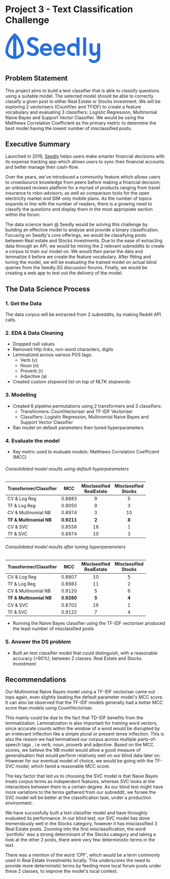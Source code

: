 # Project 3 - Text Classification Challenge

<img src="logo-1.png" width="300"/>


## Problem Statement
This project aims to build a text classifier that is able to classify questions using a suitable model. The selected model should be able to correctly classify a given post to either Real Estate or Stocks investment. We will be exploring 2 vectorisers (CountVec and TFIDF) to create a feature vocabulary and evaluating 3 classifiers: Logistic Regression, Multinomial Naive Bayes and Support Vector Classifier. We would be using the Matthews Correlation Coefficient as the primary metric to determine the best model having the lowest number of misclassified posts.


## Executive Summary

Launched in 2016, [Seedly](https://seedly.sg) helps users make smarter financial decisions with its expense tracking app which allows users to sync their financial accounts and better manage their cash-flow.

Over the years, we've introduced a community feature which allows users to crowdsource knowledge from peers before making a financial decision; an unbiased reviews platform for a myriad of products ranging from travel insurance to robo-advisors; as well as comparison tools for the open electricity market and SIM-only mobile plans. As the number of topics expands in line with the number of readers, there is a growing need to classify the questions and display them in the most appropiate section within the forum.

The data science team @ Seedly would be solving this challenge by building an effective model to analyse and provide a binary classification. Focusing on Seedly's core offerings, we would be classifying posts between Real estate and Stocks investments. Due to the ease of extracting data through an API, we would be mining the 2 relevant subreddits to create a corpus to train our model on. We would then parse the data and lemmatize it before we create the feature vocabulary. After fitting and tuning the model, we will be evaluating the trained model on actual blind queries from the Seedly.SG discussion forums. Finally, we would be creating a web app to test out the delivery of the model.


## The Data Science Process

### 1. Get the Data
The data corpus will be extracted from 2 subreddits, by making Reddit API calls.


### 2. EDA  & Data Cleaning
* Dropped null values
* Removed http links, non-word characters, digits
* Lemmatized across various POS tags: 
    * Verb (v)
    * Noun (n)
    * Proverb (r)
    * Adjective (a)
* Created custom stopword list on top of NLTK stopwords


### 3. Modelling
* Created 6 pipeline permutations using 2 transformers and 3 classifiers:
    * Transformers: CountVectoriser and TF-IDF Vectoriser
    * Classifiers: Logistic Regression, Multinomial Naive Bayes and Support Vector Classifier
* Ran model on default parameters then tuned hyperparameters


### 4. Evaluate the model
* Key metric used to evaluate models: Matthews Correlation Coefficient (MCC)

###### Consolidated model results using default hyperparameters
   Transformer/Classifier|MCC|Misclassified<br /> RealEstate|Misclassified<br /> Stocks|                    
  ------|------|:------:|:----:|   
   CV & Log Reg|0.8883|9|5| 
   TF & Log Reg|0.9050|9|3|
   CV & Multinomial NB|0.8974|3|10 |
   **TF & Multinomial NB**|**0.9211**|**2**|**8**|
   CV & SVC|0.8558|18 |1|
   TF & SVC|0.8974|10|3|


###### Consolidated model results after tuning hyperparameters
   
  Transformer/Classifier|MCC|Misclassified<br /> RealEstate|Misclassified<br /> Stocks|                    
  ------|------|:------:|:----:|   
   CV & Log Reg|0.8807|10|5 | 
   TF & Log Reg|0.8983|11|2|
   CV & Multinomial NB|0.9120|5|6 |
   **TF & Multinomial NB**|**0.9280**|**5**|**4**|
   CV & SVC|0.8702|16 |1|
   TF & SVC|0.9122|7|4| 
   
* Running the Naive Bayes classifier using the TF-IDF vectoriser produced the least number of misclassfied posts


### 5. Answer the DS problem
* Built an text classifier model that could distinguish, with a reasonable accuracy (>90%), between 2 classes: Real Estate and Stocks Investment



## Recommendations
Our Multinomial Naive Bayes model using a TF-IDF vectoriser came out tops again, even slightly beating the default parameter model's MCC score. It can also be observed that the TF-IDF models generally had a better MCC score than models using CountVectoriser.

This mainly could be due to the fact that TD-IDF benefits from the lemmatization. Lemmatization is also important for training word vectors, since accurate counts within the window of a word would be disrupted by an irrelevant inflection like a simple plural or present tense inflection. This is also the reason we had lemmatised our corpus across multiple parts-of-speech tags , i.e verb, noun, proverb and adjective. Based on the MCC scores, we believe the NB model would allow a good measure of generalisation that would perform relatively well on our blind data later on. However for our eventual model of choice, we would be going with the TF-SVC model, which fared a reasonable MCC score.

The key factor that led us to choosing the SVC model is that Naive Bayes treats corpus terms as independent features, whereas SVC looks at the interactions between them to a certain degree. As our blind test might have more variations to the terms gathered from our subreddit, we forsee the SVC model will be better at the classification task, under a production environment.

We have succesfully built a text classifier model and have throughly evaluated its performance. In our blind test, our SVC model has done tremendously well in the Stocks category, however it has misclassified 3 Real Estate posts.
Zooming into the first misclassification, the word 'portfolio' was a strong determinant of the Stocks category and taking a look at the other 2 posts, there were very few deterministic terms in the text.

There was a mention of the word 'CPF', which would be a term commonly used in Real Estate Investments locally. This underscores the need to provide more deterministic terms by feeding more local forum posts under these 2 classes, to improve the model's local context.

